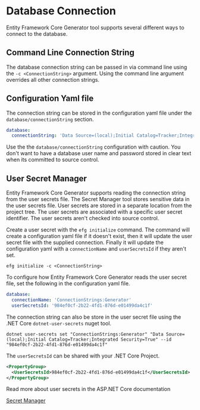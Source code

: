 # Database Connection

Entity Framework Core Generator tool supports several different ways to connect to the database.

## Command Line Connection String

The database connection string can be passed in via command line using the `-c <ConnectionString>` argument.  Using the command line argument overrides all other connection strings.

## Configuration Yaml file

The connection string can be stored in the configuration yaml file under the `database/connectionString` section.

```YAML
database:
  connectionString: 'Data Source=(local);Initial Catalog=Tracker;Integrated Security=True'
```

Use the the `database/connectionString` configuration with caution.  You don't want to have a database user name and password stored in clear text when its committed to source control.

## User Secret Manager

Entity Framework Core Generator supports reading the connection string from the user secrets file.  The Secret Manager tool stores sensitive data in the user secrets file. User secrets are stored in a separate location from the project tree. The user secrets are associated with a specific user secret identifier. The user secrets aren't checked into source control.

Create a user secret with the `efg initialize` command.  The command will create a configuration yaml file if it doesn't exist, then it will update the user secret file with the supplied connection.  Finally it will update the configuration yaml with a `connectionName` and `userSecretsId` if they aren't set.

```Shell
efg initialize -c <ConnectionString>
```

To configure how Entity Framework Core Generator reads the user secret file, set the following in the configuration yaml file.

```YAML
database:
  connectionName: 'ConnectionStrings:Generator'
  userSecretsId: '984ef0cf-2b22-4fd1-876d-e01499da4c1f'
```

The connection string can also be store in the user secret file using the .NET Core `dotnet-user-secrets` nuget tool.

```Shell
dotnet user-secrets set "ConnectionStrings:Generator" "Data Source=(local);Initial Catalog=Tracker;Integrated Security=True" --id "984ef0cf-2b22-4fd1-876d-e01499da4c1f"
```

The `userSecretsId` can be shared with your .NET Core Project.

```XML
<PropertyGroup>
  <UserSecretsId>984ef0cf-2b22-4fd1-876d-e01499da4c1f</UserSecretsId>
</PropertyGroup>
```

Read more about user secrets in the ASP.NET Core documentation

[Secret Manager](https://docs.microsoft.com/en-us/aspnet/core/security/app-secrets?tabs=windows&view=aspnetcore-2.1#secret-manager)

